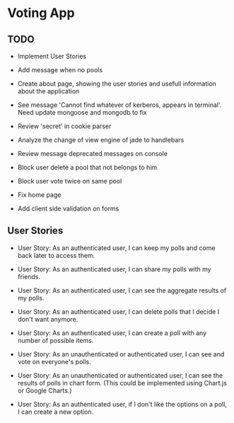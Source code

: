# Voting App

## TODO

* Implement User Stories

* Add message when no pools
* Create about page, showing the user stories and usefull information about the application
* See message 'Cannot find whatever of kerberos, appears in terminal'. Need update mongoose and mongodb to fix
* Review 'secret' in cookie parser
* Analyze the change of view engine of jade to handlebars
* Review message deprecated messages on console
* Block user delete a pool that not belongs to him
* Block user vote twice on same pool 
* Fix home page
* Add client side validation on forms

## User Stories
* User Story: As an authenticated user, I can keep my polls and come back later to access them.

* User Story: As an authenticated user, I can share my polls with my friends.

* User Story: As an authenticated user, I can see the aggregate results of my polls.

* User Story: As an authenticated user, I can delete polls that I decide I don't want anymore.

* User Story: As an authenticated user, I can create a poll with any number of possible items.

* User Story: As an unauthenticated or authenticated user, I can see and vote on everyone's polls.

* User Story: As an unauthenticated or authenticated user, I can see the results of polls in chart form. (This could be implemented using Chart.js or Google Charts.)

* User Story: As an authenticated user, if I don't like the options on a poll, I can create a new option.